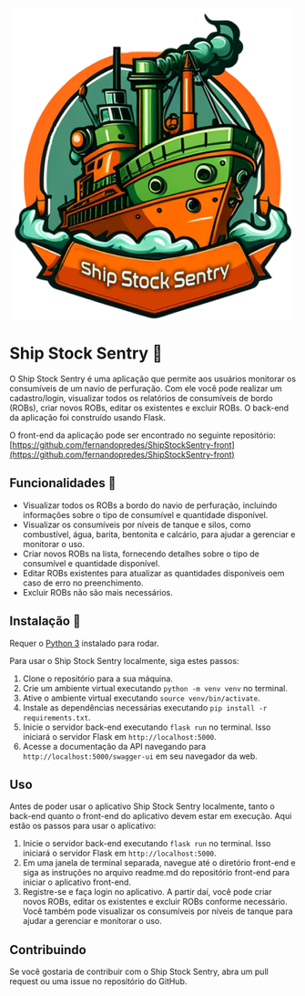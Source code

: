 <p align="center">
  <img src="./images/ship-stock-sentry.png" alt="Logo do Ship Stock Sentry">
</p>

# Ship Stock Sentry 🚢

O Ship Stock Sentry é uma aplicação que permite aos usuários monitorar os consumíveis de um navio de perfuração. Com ele você pode realizar um cadastro/login, visualizar todos os relatórios de consumíveis de bordo (ROBs), criar novos ROBs, editar os existentes e excluir ROBs. O back-end da aplicação foi construído usando Flask.

O front-end da aplicação pode ser encontrado no seguinte repositório: [https://github.com/fernandopredes/ShipStockSentry-front](https://github.com/fernandopredes/ShipStockSentry-front)

## Funcionalidades 🚀

- Visualizar todos os ROBs a bordo do navio de perfuração, incluindo informações sobre o tipo de consumível e quantidade disponível.
- Visualizar os consumíveis por níveis de tanque e silos, como combustível, água, barita, bentonita e calcário, para ajudar a gerenciar e monitorar o uso.
- Criar novos ROBs na lista, fornecendo detalhes sobre o tipo de consumível e quantidade disponível.
- Editar ROBs existentes para atualizar as quantidades disponíveis oem caso de erro no preenchimento.
- Excluir ROBs não são mais necessários.

## Instalação 🧰

Requer o [Python 3](https://www.python.org/downloads/) instalado para rodar.

Para usar o Ship Stock Sentry localmente, siga estes passos:

1. Clone o repositório para a sua máquina.
2. Crie um ambiente virtual executando `python -m venv venv` no terminal.
3. Ative o ambiente virtual executando `source venv/bin/activate`.
4. Instale as dependências necessárias executando `pip install -r requirements.txt`.
5. Inicie o servidor back-end executando `flask run` no terminal. Isso iniciará o servidor Flask em `http://localhost:5000`.
6. Acesse a documentação da API navegando para `http://localhost:5000/swagger-ui` em seu navegador da web.

## Uso

Antes de poder usar o aplicativo Ship Stock Sentry localmente, tanto o back-end quanto o front-end do aplicativo devem estar em execução. Aqui estão os passos para usar o aplicativo:

1. Inicie o servidor back-end executando `flask run` no terminal. Isso iniciará o servidor Flask em `http://localhost:5000`.
2. Em uma janela de terminal separada, navegue até o diretório front-end e siga as instruções no arquivo readme.md do repositório front-end para iniciar o aplicativo front-end.
3. Registre-se e faça login no aplicativo. A partir daí, você pode criar novos ROBs, editar os existentes e excluir ROBs conforme necessário. Você também pode visualizar os consumíveis por níveis de tanque para ajudar a gerenciar e monitorar o uso.

## Contribuindo

Se você gostaria de contribuir com o Ship Stock Sentry, abra um pull request ou uma issue no repositório do GitHub.
